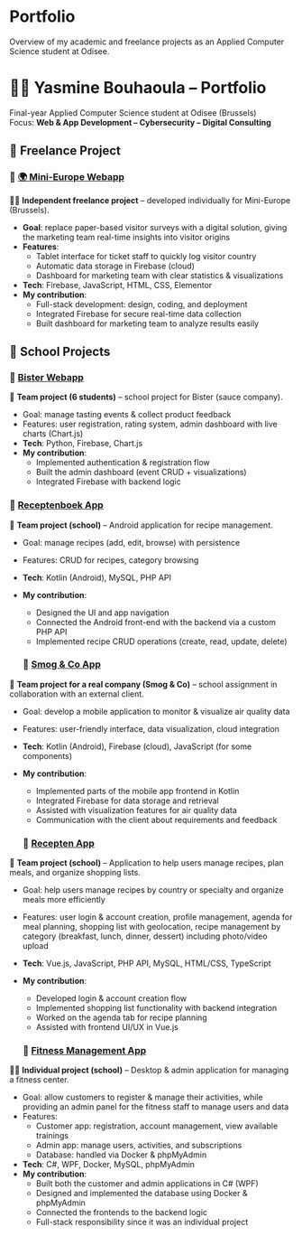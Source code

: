 # Portfolio
Overview of my academic and freelance projects as an Applied Computer Science student at Odisee.


# 👩‍💻 Yasmine Bouhaoula – Portfolio  

Final-year Applied Computer Science student at Odisee (Brussels)  
Focus: **Web & App Development – Cybersecurity – Digital Consulting**  

## 💼 Freelance Project

### 🔹 [🌍 Mini-Europe Webapp](#)  
👩‍💻 **Independent freelance project** – developed individually for Mini-Europe (Brussels).  
- **Goal**: replace paper-based visitor surveys with a digital solution, giving the marketing team real-time insights into visitor origins  
- **Features**:  
  - Tablet interface for ticket staff to quickly log visitor country  
  - Automatic data storage in Firebase (cloud)  
  - Dashboard for marketing team with clear statistics & visualizations  
- **Tech**: Firebase, JavaScript, HTML, CSS, Elementor  
- **My contribution**:  
  - Full-stack development: design, coding, and deployment  
  - Integrated Firebase for secure real-time data collection  
  - Built dashboard for marketing team to analyze results easily  


## 🚀 School Projects  

### 🔹 [Bister Webapp](#)  
👥 **Team project (6 students)** – school project for Bister (sauce company).  
- Goal: manage tasting events & collect product feedback  
- Features: user registration, rating system, admin dashboard with live charts (Chart.js)  
- **Tech**: Python, Firebase, Chart.js  
- **My contribution**:  
  - Implemented authentication & registration flow  
  - Built the admin dashboard (event CRUD + visualizations)  
  - Integrated Firebase with backend logic
    

### 🔹 [Receptenboek App](#)  
👥 **Team project (school)** – Android application for recipe management.  
- Goal: manage recipes (add, edit, browse) with persistence  
- Features: CRUD for recipes, category browsing  
- **Tech**: Kotlin (Android), MySQL, PHP API  
- **My contribution**:  
  - Designed the UI and app navigation  
  - Connected the Android front-end with the backend via a custom PHP API  
  - Implemented recipe CRUD operations (create, read, update, delete)
 

  ### 🔹 [Smog & Co App](#)  
👥 **Team project for a real company (Smog & Co)** – school assignment in collaboration with an external client.  
- Goal: develop a mobile application to monitor & visualize air quality data  
- Features: user-friendly interface, data visualization, cloud integration  
- **Tech**: Kotlin (Android), Firebase (cloud), JavaScript (for some components)  
- **My contribution**:  
  - Implemented parts of the mobile app frontend in Kotlin  
  - Integrated Firebase for data storage and retrieval  
  - Assisted with visualization features for air quality data  
  - Communication with the client about requirements and feedback


  ### 🔹 [Recepten App](#)  
👥 **Team project (school)** – Application to help users manage recipes, plan meals, and organize shopping lists.  
- Goal: help users manage recipes by country or specialty and organize meals more efficiently  
- Features: user login & account creation, profile management, agenda for meal planning, shopping list with geolocation, recipe management by category (breakfast, lunch, dinner, dessert) including photo/video upload  
- **Tech**: Vue.js, JavaScript, PHP API, MySQL, HTML/CSS, TypeScript  
- **My contribution**:  
  - Developed login & account creation flow  
  - Implemented shopping list functionality with backend integration  
  - Worked on the agenda tab for recipe planning  
  - Assisted with frontend UI/UX in Vue.js
 

  ### 🔹 [Fitness Management App](#)  
👩‍💻 **Individual project (school)** – Desktop & admin application for managing a fitness center.  
- Goal: allow customers to register & manage their activities, while providing an admin panel for the fitness staff to manage users and data  
- Features:  
  - Customer app: registration, account management, view available trainings  
  - Admin app: manage users, activities, and subscriptions  
  - Database: handled via Docker & phpMyAdmin  
- **Tech**: C#, WPF, Docker, MySQL, phpMyAdmin  
- **My contribution**:  
  - Built both the customer and admin applications in C# (WPF)  
  - Designed and implemented the database using Docker & phpMyAdmin  
  - Connected the frontends to the backend logic  
  - Full-stack responsibility since it was an individual project  

